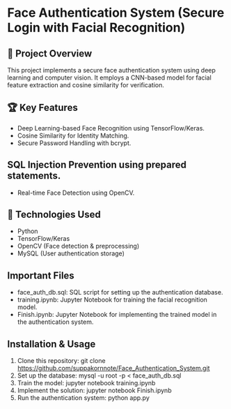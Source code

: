 # Face Authentication System (Secure Login with Facial Recognition)
## 📌 Project Overview
This project implements a secure face authentication system using deep learning and computer vision. It employs a CNN-based model for facial feature extraction and cosine similarity for verification.

## 🏆 Key Features
- Deep Learning-based Face Recognition using TensorFlow/Keras.
- Cosine Similarity for Identity Matching.
- Secure Password Handling with bcrypt.

## SQL Injection Prevention using prepared statements.
- Real-time Face Detection using OpenCV.

## 🔧 Technologies Used
- Python
- TensorFlow/Keras
- OpenCV (Face detection & preprocessing)
- MySQL (User authentication storage)

## Important Files
- face_auth_db.sql: SQL script for setting up the authentication database.
- training.ipynb: Jupyter Notebook for training the facial recognition model.
- Finish.ipynb: Jupyter Notebook for implementing the trained model in the authentication system.

## Installation & Usage
1. Clone this repository: git clone https://github.com/suppakornnote/Face_Authentication_System.git
2. Set up the database: mysql -u root -p < face_auth_db.sql
3. Train the model: jupyter notebook training.ipynb
4. Implement the solution: jupyter notebook Finish.ipynb
5. Run the authentication system: python app.py
